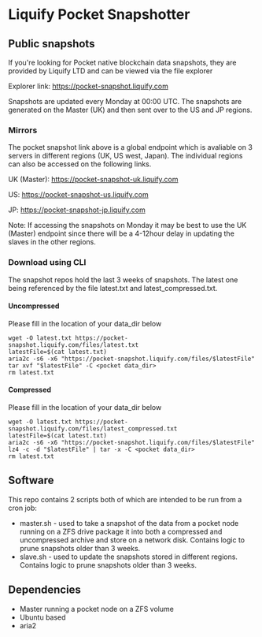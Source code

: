 # Liquify Pocket Snapshotter

## Public snapshots
If you're looking for Pocket native blockchain data snapshots, they are provided by Liquify LTD and can be viewed via the file explorer 

Explorer link: https://pocket-snapshot.liquify.com

Snapshots are updated every Monday at 00:00 UTC. The snapshots are generated on the Master (UK) and then sent over to the US and JP regions.

### Mirrors

The pocket snapshot link above is a global endpoint which is avaliable on 3 servers in different regions (UK, US west, Japan). The individual regions can also be accessed on the following links.

UK (Master): https://pocket-snapshot-uk.liquify.com

US: https://pocket-snapshot-us.liquify.com

JP: https://pocket-snapshot-jp.liquify.com

Note: If accessing the snapshots on Monday it may be best to use the UK (Master) endpoint since there will be a 4-12hour delay in updating the slaves in the other regions.

### Download using CLI

The snapshot repos hold the last 3 weeks of snapshots. The latest one being referenced by the file latest.txt and latest_compressed.txt.

#### Uncompressed

Please fill in the location of your data_dir below

```
wget -O latest.txt https://pocket-snapshot.liquify.com/files/latest.txt
latestFile=$(cat latest.txt)
aria2c -s6 -x6 "https://pocket-snapshot.liquify.com/files/$latestFile"
tar xvf "$latestFile" -C <pocket data_dir>
rm latest.txt
```

#### Compressed

Please fill in the location of your data_dir below

```
wget -O latest.txt https://pocket-snapshot.liquify.com/files/latest_compressed.txt
latestFile=$(cat latest.txt)
aria2c -s6 -x6 "https://pocket-snapshot.liquify.com/files/$latestFile"
lz4 -c -d "$latestFile" | tar -x -C <pocket data_dir>
rm latest.txt
```

## Software
This repo contains 2 scripts both of which are intended to be run from a cron job:

 - master.sh - used to take a snapshot of the data from a pocket node running on a ZFS drive package it into both a compressed and uncompressed archive and store on a network disk. Contains logic to prune snapshots older than 3 weeks.
 - slave.sh - used to update the snapshots stored in different regions. Contains logic to prune snapshots older than 3 weeks.

## Dependencies

- Master running a pocket node on a ZFS volume
- Ubuntu based
- aria2